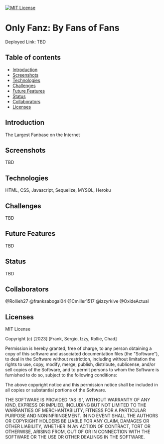   [![MIT License](https://img.shields.io/badge/License-MIT-yellow.svg)](https://opensource.org/licenses/MIT)

# Only Fanz: By Fans of Fans #

Deployed Link: TBD

## Table of contents
* [Introduction](#introduction)
* [Screenshots](#screenshots)
* [Technologies](#technologies)
* [Challenges](#challenges)
* [Future Features](#future-features)
* [Status](#status)
* [Collaborators](#collaborators)
* [Licenses](#licenses)

## Introduction ##
The Largest Fanbase on the Internet

## Screenshots ##
TBD

## Technologies ##
HTML, CSS, Javascript, Sequelize, MYSQL, Heroku

## Challenges ##
TBD

## Future Features ##
TBD

## Status ##
TBD

## Collaborators ##
 @Rollieh27
 @franksabogal04
 @Cmiller1517
 @izzyrkive
 @OxideActual

## Licenses ##
MIT License

Copyright (c) [2023] [Frank, Sergio, Izzy, Rollie, Chad]

Permission is hereby granted, free of charge, to any person obtaining a copy
of this software and associated documentation files (the "Software"), to deal
in the Software without restriction, including without limitation the rights
to use, copy, modify, merge, publish, distribute, sublicense, and/or sell
copies of the Software, and to permit persons to whom the Software is
furnished to do so, subject to the following conditions:

The above copyright notice and this permission notice shall be included in all
copies or substantial portions of the Software.

THE SOFTWARE IS PROVIDED "AS IS", WITHOUT WARRANTY OF ANY KIND, EXPRESS OR
IMPLIED, INCLUDING BUT NOT LIMITED TO THE WARRANTIES OF MERCHANTABILITY,
FITNESS FOR A PARTICULAR PURPOSE AND NONINFRINGEMENT. IN NO EVENT SHALL THE
AUTHORS OR COPYRIGHT HOLDERS BE LIABLE FOR ANY CLAIM, DAMAGES OR OTHER
LIABILITY, WHETHER IN AN ACTION OF CONTRACT, TORT OR OTHERWISE, ARISING FROM,
OUT OF OR IN CONNECTION WITH THE SOFTWARE OR THE USE OR OTHER DEALINGS IN THE
SOFTWARE.
